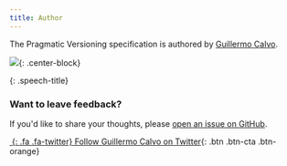 ```yaml
---
title: Author
---
```


<div class="jumbotron text-center">

The Pragmatic Versioning specification is authored by
[Guillermo Calvo](https://github.com/guillermocalvo).
	
 <div class="author-profile text-center">
 
[![](https://guillermo.dev/assets/images/guillermo.png)](https://guillermo.dev/){: .center-block}
  
 </div>
 <div class="speech-bubble">

{: .speech-title}
### Want to leave feedback?
 
If you'd like to share your thoughts, please
[open an issue on GitHub](https://github.com/pragver/pragver/issues).

 </div>
 <div class="list list-inline center-block">

[*&nbsp;*{: .fa .fa-twitter} Follow Guillermo Calvo on Twitter](https://twitter.com/gcalvo){: .btn .btn-cta .btn-orange}

 </div>
</div>
